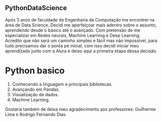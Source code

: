## PythonDataScience
Após 3 anos de faculdade de Engenharia da Computação me encontrei na área de Data Science. Decidi me aperfeiçoar mais adentro sobre o assunto, aprendendo desde o básico até o avançado. Com pretensão de me especializar em Redes neurais, Machine Learning e Deep Learning. Acredito que não será um caminho simples e fácil mas não impossível, para tudo precisamos dar o ponta pé inicial, com isso decidi iniciar meu aprendizado junto com a Alura e deixo aqui a primeira etapa dessa decisão.


# Python basico
1. Conhecendo a linguagem e principais bibliotecas.
2. Avançando em Pandas.
3. Visualização de dados.
4. Machine Learning.

Gostaria também de deixa meu agradecimento aos professores: Guilherme Lima e Rodrigo Fernando Dias.
